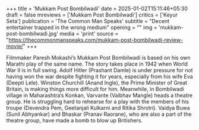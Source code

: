 +++
title = 'Mukkam Post Bombilwadi'
date = 2025-01-02T15:11:46+05:30
draft = false
mreviews = ['Mukkam Post Bombilwadi']
critics = ['Keyur Seta']
publication = 'The Common Man Speaks'
subtitle = "Decent entertainer trapped in the wrong medium"
opening = ""
img = 'mukkam-post-bombilwadi.jpg'
media = 'print'
source = "https://thecommonmanspeaks.com/mukkam-post-bombilwadi-review-movie/"
+++

Filmmaker Paresh Mokashi’s Mukkam Post Bombilwadi is based on his own Marathi play of the same name. The story takes place in 1942 when World War II is in full swing. Adolf Hitler (Prashant Damle) is under pressure for not having won the war despite fighting it for years, especially from his wife Eva (Deepti Lele). Winston Churchill (Anand Ingle), the Prime Minister of Great Britain, is making things more difficult for him. Meanwhile, in Bombilwadi village in Maharashtra’s Konkan, Varvante (Vaibhav Mangle) heads a theatre group. He is struggling hard to rehearse for a play with the members of his troupe (Devendra Pem, Geetanjali Kulkarni and Ritika Shrotri). Vaidya Buwa (Sunil Abhyankar) and Bhaskar (Pranav Raorane), who are also a part of the theatre group, have made a bomb to blow up Britishers.

